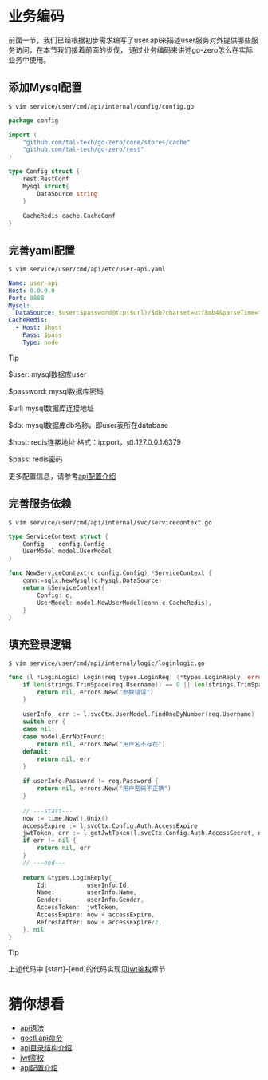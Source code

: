 # 业务编码
前面一节，我们已经根据初步需求编写了user.api来描述user服务对外提供哪些服务访问，在本节我们接着前面的步伐，
通过业务编码来讲述go-zero怎么在实际业务中使用。

## 添加Mysql配置
```shell
$ vim service/user/cmd/api/internal/config/config.go
```
```go
package config

import (
	"github.com/tal-tech/go-zero/core/stores/cache"
	"github.com/tal-tech/go-zero/rest"
)

type Config struct {
    rest.RestConf
    Mysql struct{
        DataSource string
    }
    
    CacheRedis cache.CacheConf
}
```

## 完善yaml配置
```shell
$ vim service/user/cmd/api/etc/user-api.yaml
```
```yaml
Name: user-api
Host: 0.0.0.0
Port: 8888
Mysql:
  DataSource: $user:$password@tcp($url)/$db?charset=utf8mb4&parseTime=true&loc=Asia%2FShanghai
CacheRedis:
  - Host: $host
    Pass: $pass
    Type: node
```

> [!TIP]
> $user: mysql数据库user
> 
> $password: mysql数据库密码
> 
> $url: mysql数据库连接地址
> 
> $db: mysql数据库db名称，即user表所在database
> 
> $host: redis连接地址 格式：ip:port，如:127.0.0.1:6379
> 
> $pass: redis密码
> 
> 更多配置信息，请参考[api配置介绍](api-config.md)

## 完善服务依赖
```shell
$ vim service/user/cmd/api/internal/svc/servicecontext.go
```
```go
type ServiceContext struct {
    Config    config.Config
    UserModel model.UserModel
}

func NewServiceContext(c config.Config) *ServiceContext {
    conn:=sqlx.NewMysql(c.Mysql.DataSource)
    return &ServiceContext{
        Config: c,
        UserModel: model.NewUserModel(conn,c.CacheRedis),
    }
}
```
## 填充登录逻辑
```shell
$ vim service/user/cmd/api/internal/logic/loginlogic.go
```

```go
func (l *LoginLogic) Login(req types.LoginReq) (*types.LoginReply, error) {
    if len(strings.TrimSpace(req.Username)) == 0 || len(strings.TrimSpace(req.Password)) == 0 {
        return nil, errors.New("参数错误")
    }
    
    userInfo, err := l.svcCtx.UserModel.FindOneByNumber(req.Username)
    switch err {
    case nil:
    case model.ErrNotFound:
        return nil, errors.New("用户名不存在")
    default:
        return nil, err
    }
    
    if userInfo.Password != req.Password {
        return nil, errors.New("用户密码不正确")
    }
    
    // ---start---
    now := time.Now().Unix()
    accessExpire := l.svcCtx.Config.Auth.AccessExpire
    jwtToken, err := l.getJwtToken(l.svcCtx.Config.Auth.AccessSecret, now, l.svcCtx.Config.Auth.AccessExpire, userInfo.Id)
    if err != nil {
        return nil, err
    }
    // ---end---
    
    return &types.LoginReply{
        Id:           userInfo.Id,
        Name:         userInfo.Name,
        Gender:       userInfo.Gender,
        AccessToken:  jwtToken,
        AccessExpire: now + accessExpire,
        RefreshAfter: now + accessExpire/2,
    }, nil
}  
```
> [!TIP]
> 上述代码中 [start]-[end]的代码实现见[jwt鉴权](jwt.md)章节

# 猜你想看
* [api语法](api-grammar.md)
* [goctl api命令](goctl-api.md)
* [api目录结构介绍](api-dir.md)
* [jwt鉴权](jwt.md)
* [api配置介绍](api-config.md)
